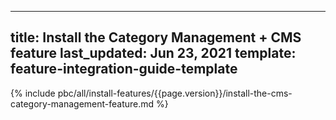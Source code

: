   
---
title: Install the Category Management + CMS feature
last_updated: Jun 23, 2021
template: feature-integration-guide-template
---
{% include pbc/all/install-features/{{page.version}}/install-the-cms-category-management-feature.md %} <!-- To edit, see /_includes/pbc/all/install-features/202204.0/install-the-cms-category-management-feature.md -->
